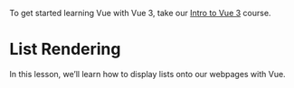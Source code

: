 To get started learning Vue with Vue 3, take our [Intro to Vue 3](/courses/intro-to-vue-3/intro-to-vue3) course.

# List Rendering

In this lesson, we’ll learn how to display lists onto our webpages with Vue.